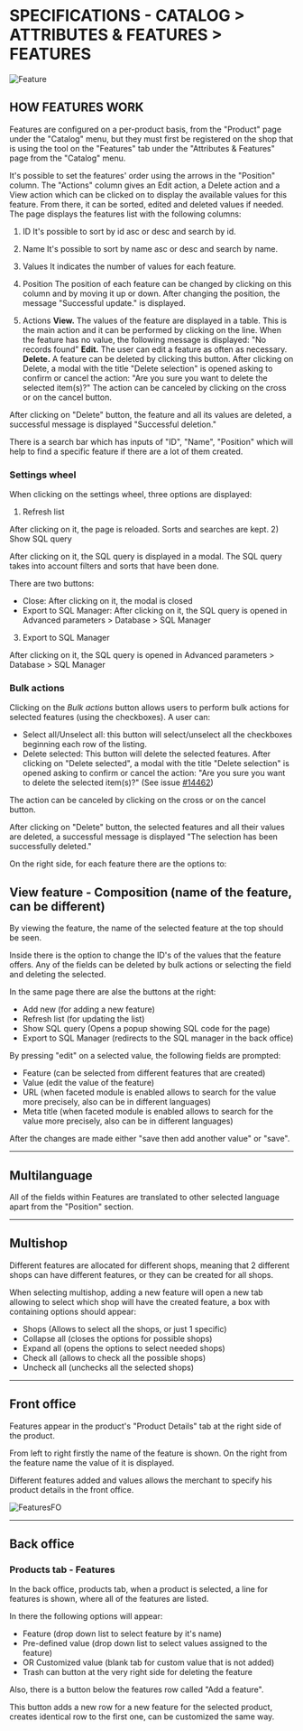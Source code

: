 # SPECIFICATIONS - CATALOG > ATTRIBUTES & FEATURES > FEATURES


![Feature](prestashop-specs/static/img/Features.png)

## HOW FEATURES WORK
Features are configured on a per-product basis, from the "Product" page under the "Catalog" menu, but they must first be registered on the shop that is using the tool on the "Features" tab under the "Attributes & Features" page from the "Catalog" menu.

It's possible to set the features' order using the arrows in the "Position" column. The "Actions" column gives an Edit action, a Delete action and a View action which can be clicked on to display the available values for this feature. From there, it can be sorted, edited and deleted values if needed.
The page displays the features list with the following columns:

1. ID
It's possible to sort by id asc or desc and search by id.

2. Name
It's possible to sort by name asc or desc and search by name.

3. Values
It indicates the number of values for each feature.

4. Position
The position of each feature can be changed by clicking on this column and by moving it up or down.
After changing the position, the message "Successful update." is displayed.

5. Actions
**View.** The values of the feature are displayed in a table. This is the main action and it can be performed by clicking on the line. When the feature has no value, the following message is displayed: "No records found"
**Edit.** The user can edit a feature as often as necessary.
**Delete.** A feature can be deleted by clicking this button. After clicking on Delete, a modal with the title "Delete selection" is opened asking to confirm or cancel the action: "Are you sure you want to delete the selected item(s)?"
The action can be canceled by clicking on the cross or on the cancel button.

After clicking on "Delete" button, the feature and all its values are deleted, a successful message is displayed "Successful deletion."

There is a search bar which has inputs of "ID", "Name", "Position" which will help to find a specific feature if there are a lot of them created.

### Settings wheel
When clicking on the settings wheel, three options are displayed:

1) Refresh list

After clicking on it, the page is reloaded. Sorts and searches are kept.
2) Show SQL query

After clicking on it, the SQL query is displayed in a modal. The SQL query takes into account filters and sorts that have been done.

There are two buttons:

- Close: After clicking on it, the modal is closed
- Export to SQL Manager: After clicking on it, the SQL query is opened in Advanced parameters > Database > SQL Manager
3) Export to SQL Manager

After clicking on it, the SQL query is opened in Advanced parameters > Database > SQL Manager
 
### Bulk actions
Clicking on the _Bulk actions_ button allows users to perform bulk actions for selected features (using the checkboxes). A user can:

- Select all/Unselect all: this button will select/unselect all the checkboxes beginning each row of the listing.
- Delete selected: This button will delete the selected features. 
After clicking on "Delete selected", a modal with the title "Delete selection" is opened asking to confirm or cancel the action: "Are you sure you want to delete the selected item(s)?" (See issue [#14462](https://github.com/PrestaShop/PrestaShop/issues/14462))

The action can be canceled by clicking on the cross or on the cancel button.

After clicking on "Delete" button, the selected features and all their values are deleted, a successful message is displayed "The selection has been successfully deleted."
 
 On the right side, for each feature there are the options to:
 
 
 ## View feature - Composition (name of the feature, can be different)
 
 By viewing the feature, the name of the selected feature at the top should be seen.
 
 Inside there is the option to change the ID's of the values that the feature offers. Any of the fields can be deleted by bulk actions or selecting the field and deleting the selected.
 
 In the same page there are alse the buttons at the right:
 
  - Add new (for adding a new feature)
  - Refresh list (for updating the list)
  - Show SQL query (Opens a popup showing SQL code for the page)
  - Export to SQL Manager (redirects to the SQL manager in the back office)
 
 By pressing "edit" on a selected value, the following fields are prompted:
 
  - Feature (can be selected from different features that are created)
  - Value (edit the value of the feature)
  - URL (when faceted module is enabled allows to search for the value more precisely, also can be in different languages)
  - Meta title (when faceted module is enabled allows to search for the value more precisely, also can be in different languages)
  
After the changes are made either "save then add another value" or "save".

---


## Multilanguage

All of the fields within Features are translated to other selected language apart from the "Position" section.


---

## Multishop

Different features are allocated for different shops, meaning that 2 different shops can have different features, or they can be created for all shops.

When selecting multishop, adding a new feature will open a new tab allowing to select which shop will have the created feature, a box with containing options should appear:

 - Shops (Allows to select all the shops, or just 1 specific)
 - Collapse all (closes the options for possible shops)
 - Expand all (opens the options to select needed shops)
 - Check all (allows to check all the possible shops)
 - Uncheck all (unchecks all the selected shops)
 
 
 
---

## Front office

Features appear in the product's "Product Details" tab at the right side of the product.

From left to right firstly the name of the feature is shown. On the right from the feature name the value of it is displayed.

Different features added and values allows the merchant to specify his product details in the front office.


![FeaturesFO](prestashop-specs/static/img/FeaturesFO.png)




---

## Back office

### Products tab - Features


In the back office, products tab, when a product is selected, a line for features is shown, where all of the features are listed.

In there the following options will appear:

 - Feature (drop down list to select feature by it's name)
 - Pre-defined value (drop down list to select values assigned to the feature)
 - OR Customized value (blank tab for custom value that is not added)
 - Trash can button at the very right side for deleting the feature
 

Also, there is a button below the features row called "Add a feature".

This button adds a new row for a new feature for the selected product, creates identical row to the first one, can be customized the same way.


 
 



 
 
 
